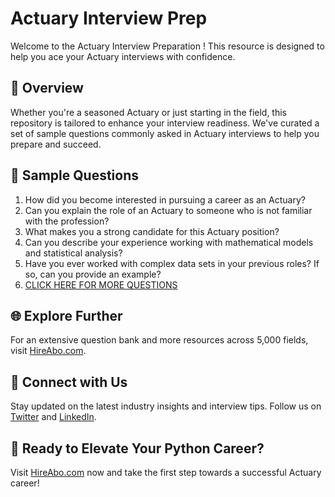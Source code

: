# Actuary Interview Prep

Welcome to the Actuary Interview Preparation ! This resource is designed to help you ace your Actuary interviews with confidence.

## 🚀 Overview

Whether you're a seasoned Actuary or just starting in the field, this repository is tailored to enhance your interview readiness. We've curated a set of sample questions commonly asked in Actuary interviews to help you prepare and succeed.

## 📝 Sample Questions

1. How did you become interested in pursuing a career as an Actuary?
2. Can you explain the role of an Actuary to someone who is not familiar with the profession?
3. What makes you a strong candidate for this Actuary position?
4. Can you describe your experience working with mathematical models and statistical analysis?
5. Have you ever worked with complex data sets in your previous roles? If so, can you provide an example?
6. [CLICK HERE FOR MORE QUESTIONS](https://hireabo.com/job/19_1_8/Actuary)

## 🌐 Explore Further

For an extensive question bank and more resources across 5,000 fields, visit [HireAbo.com](https://www.hireabo.com).

## 📱 Connect with Us

Stay updated on the latest industry insights and interview tips. Follow us on [Twitter](https://twitter.com/hireabo) and [LinkedIn](https://www.linkedin.com/in/hire-abo-3609972a8/).

## 🚀 Ready to Elevate Your Python Career?

Visit [HireAbo.com](https://www.hireabo.com) now and take the first step towards a successful Actuary career!